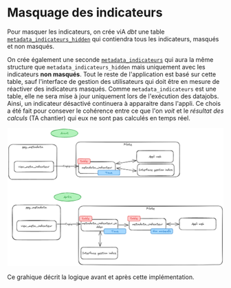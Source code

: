 # Masquage des indicateurs

Pour masquer les indicateurs, on crée viA *dbt* une table [`metadata_indicateurs_hidden`](../../data_management/data_factory/models/raw/ppg_metadata/metadata_indicateurs_hidden.py) qui contiendra tous les indicateurs, masqués et non masqués.

On crée également une seconde [`metadata_indicateurs`](../../data_management/data_factory/models/raw/ppg_metadata/metadata_indicateurs.sql) qui aura la même structure que `metadata_indicateurs_hidden` mais uniquement avec les indicateurs **non masqués**. Tout le reste de l'application est basé sur cette table, sauf l'interface de gestion des utilisateurs qui doit être en mesure de réactiver des indicateurs masqués.
Comme `metadata_indicateurs` est une table, elle ne sera mise à jour uniquement lors de l'exécution des datajobs. Ainsi, un indicateur désactivé continuera à apparaitre dans l'appli. Ce chois a été fait pour consever le cohérence entre ce que l'on *voit* et le *résultat des calculs* (TA chantier) qui eux ne sont pas calculés en temps réel.

![](./masquage_indicateurs.png)

Ce grahique décrit la logique avant et après cette implémentation. 
